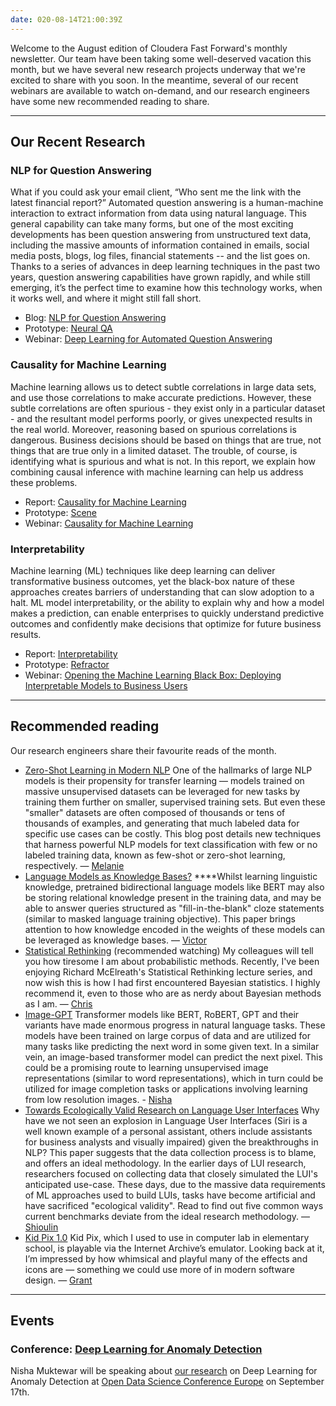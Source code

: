 ```yaml
---
date: 020-08-14T21:00:39Z
---
```


Welcome to the August edition of Cloudera Fast Forward's monthly newsletter. Our team have been taking some well-deserved vacation this month, but we have several new research projects underway that we're excited to share with you soon. In the meantime, several of our recent webinars are available to watch on-demand, and our research engineers have some new recommended reading to share.

---

## Our Recent Research

### NLP for Question Answering

What if you could ask your email client, “Who sent me the link with the latest financial report?” Automated question answering is a human-machine interaction to extract information from data using natural language. This general capability can take many forms, but one of the most exciting developments has been question answering from unstructured text data, including the massive amounts of information contained in emails, social media posts, blogs, log files, financial statements -- and the list goes on. Thanks to a series of advances in deep learning techniques in the past two years, question answering capabilities have grown rapidly, and while still emerging, it’s the perfect time to examine how this technology works, when it works well, and where it might still fall short.

- Blog: [NLP for Question Answering](https://qa.fastforwardlabs.com/)
- Prototype: [Neural QA](https://neuralqa.fastforwardlabs.com/)
- Webinar: [Deep Learning for Automated Question Answering](https://www.cloudera.com/about/events/webinars/deep-learning-for-automated-question-answering.html)

### Causality for Machine Learning

Machine learning allows us to detect subtle correlations in large data sets, and use those correlations to make accurate predictions. However, these subtle correlations are often spurious - they exist only in a particular dataset - and the resultant model performs poorly, or gives unexpected results in the real world. Moreover, reasoning based on spurious correlations is dangerous. Business decisions should be based on things that are true, not things that are true only in a limited dataset. The trouble, of course, is identifying what is spurious and what is not. In this report, we explain how combining causal inference with machine learning can help us address these problems.

- Report: [Causality for Machine Learning](https://ff13.fastforwardlabs.com/)
- Prototype: [Scene](http://scene.fastforwardlabs.com/)
- Webinar: [Causality for Machine Learning](https://www.cloudera.com/about/events/webinars/causality-for-machine-learning.html)

### Interpretability

Machine learning (ML) techniques like deep learning can deliver transformative business outcomes, yet the black-box nature of these approaches creates barriers of understanding that can slow adoption to a halt. ML model interpretability, or the ability to explain why and how a model makes a prediction, can enable enterprises to quickly understand predictive outcomes and confidently make decisions that optimize for future business results.

- Report: [Interpretability](https://ff06-2020.fastforwardlabs.com/)
- Prototype: [Refractor](https://refractor.fastforwardlabs.com/)
- Webinar: [Opening the Machine Learning Black Box: Deploying Interpretable Models to Business Users](https://www.cloudera.com/content/dam/www/marketing/resources/webinars/opening-the-machine-learning-black-box.png.landing.html)

---

## Recommended reading

Our research engineers share their favourite reads of the month.

- [Zero-Shot Learning in Modern NLP](https://joeddav.github.io/blog/2020/05/29/ZSL.html)
  One of the hallmarks of large NLP models is their propensity for transfer learning — models trained on massive unsupervised datasets can be leveraged for new tasks by training them further on smaller, supervised training sets. But even these "smaller" datasets are often composed of thousands or tens of thousands of examples, and generating that much labeled data for specific use cases can be costly. This blog post details new techniques that harness powerful NLP models for text classification with few or no labeled training data, known as few-shot or zero-shot learning, respectively. — [Melanie](https://www.linkedin.com/in/melanierbeck/)
- [Language Models as Knowledge Bases?](https://www.aclweb.org/anthology/D19-1250.pdf)
  \*\*\*\*Whilst learning linguistic knowledge, pretrained bidirectional language models like BERT may also be storing relational knowledge present in the training data, and may be able to answer queries structured as "fill-in-the-blank" cloze statements (similar to masked language training objective). This paper brings attention to how knowledge encoded in the weights of these models can be leveraged as knowledge bases. — [Victor](https://twitter.com/vykthur)
- [Statistical Rethinking](https://www.youtube.com/watch?v=4WVelCswXo4) (recommended watching)
  My colleagues will tell you how tiresome I am about probabilistic methods. Recently, I've been enjoying Richard McElreath's Statistical Rethinking lecture series, and now wish this is how I had first encountered Bayesian statistics. I highly recommend it, even to those who are as nerdy about Bayesian methods as I am. — [Chris](https://twitter.com/_cjwallace)
- [Image-GPT](https://openai.com/blog/image-gpt/)
  Transformer models like BERT, RoBERT, GPT and their variants have made enormous progress in natural language tasks. These models have been trained on large corpus of data and are utilized for many tasks like predicting the next word in some given text. In a similar vein, an image-based transformer model can predict the next pixel. This could be a promising route to learning unsupervised image representations (similar to word representations), which in turn could be utilized for image completion tasks or applications involving learning from low resolution images. - [Nisha](https://twitter.com/NishaMuktewar)
- [Towards Ecologically Valid Research on Language User Interfaces](https://arxiv.org/abs/2007.14435)
  Why have we not seen an explosion in Language User Interfaces (Siri is a well known example of a personal assistant, others include assistants for business analysts and visually impaired) given the breakthroughs in NLP? This paper suggests that the data collection process is to blame, and offers an ideal methodology. In the earlier days of LUI research, researchers focused on collecting data that closely simulated the LUI's anticipated use-case. These days, due to the massive data requirements of ML approaches used to build LUIs, tasks have become artificial and have sacrificed "ecological validity". Read to find out five common ways current benchmarks deviate from the ideal research methodology. — [Shioulin](https://www.linkedin.com/in/shioulinsam/)
- [Kid Pix 1.0](https://archive.org/details/KID_PIX_DOS)
  Kid Pix, which I used to use in computer lab in elementary school, is playable via the Internet Archive’s emulator. Looking back at it, I’m impressed by how whimsical and playful many of the effects and icons are — something we could use more of in modern software design. — [Grant](https://twitter.com/grantcuster)

---

## Events

### Conference: [Deep Learning for Anomaly Detection](https://odsc.com/speakers/deep-learning-for-anomaly-detection/)

Nisha Muktewar will be speaking about [our research](https://ff12.fastforwardlabs.com/) on Deep Learning for Anomaly Detection at [Open Data Science Conference Europe](https://odsc.com/europe/) on September 17th.

